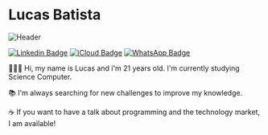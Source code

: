 # Lucas Batista

<img src="https://user-images.githubusercontent.com/57778245/92634402-a54efa00-f2aa-11ea-9789-609a486abf5a.png" alt="Header" />

[![Linkedin Badge](https://img.shields.io/badge/-lucasbaquino-020887?style=flat-square&logo=Linkedin&logoColor=white&link=https://www.linkedin.com/in/lucasbaquino/)](https://www.linkedin.com/in/lucasbaquino/) [![iCloud Badge](https://img.shields.io/badge/-lucasbaquino@icloud.com-22181c?style=flat-square&logo=Apple&logoColor=white&link=mailto:lucasbaquino@icloud.com)](mailto:lucasbaquino@icloud.com) [![WhatsApp Badge](https://img.shields.io/badge/-WhatsApp-26B03D?style=flat-square&logo=WhatsApp&logoColor=white&link=https://api.whatsapp.com/send?phone=5511991257551)](https://api.whatsapp.com/send?phone=5511991257551)

🙋🏻‍♂️ Hi, my name is Lucas and i'm 21 years old. I'm currently studying Science Computer.

📚 I'm always searching for new challenges to improve my knowledge.

☕️ If you want to have a talk about programming and the technology market, I am available!

